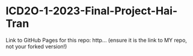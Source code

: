 # ICD2O-1-2023-Final-Project-Hai-Tran

Link to GitHub Pages for this repo: http...
(ensure it is the link to MY repo, not your forked version!)
